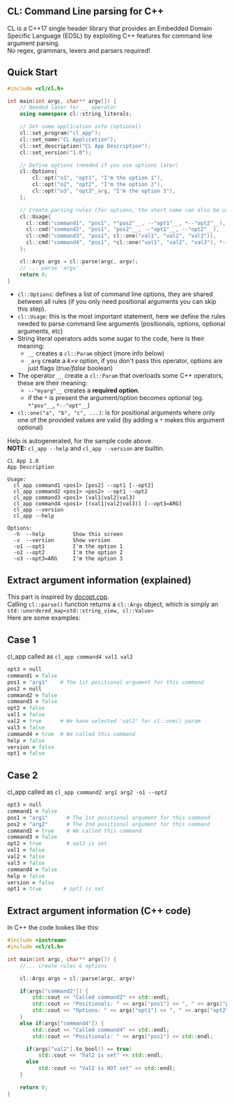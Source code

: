 CL: Command Line parsing for C++
-----

CL is a C++17 single header library that provides an Embedded Domain Specific Language (EDSL) by exploiting C++ features for command line argument parsing.<br>
No regex, grammars, lexers and parsers required!

Quick Start
-----

```cpp
#include <cl/cl.h>

int main(int argc, char** argv[]) {
    // Needed later for __ operator
    using namespace cl::string_literals;

    // Set some application info (optional)
    cl::set_program("cl_app");
    cl::set_name("CL Application");
    cl::set_description("CL App Description");
    cl::set_version("1.0");

    // Define options (needed if you use options later)
    cl::Options{
        cl::opt("o1", "opt1", "I'm the option 1"),
        cl::opt("o2", "opt2", "I'm the option 2"),
        cl::opt("o3", "opt3"_arg, "I'm the option 3"),
    };

    // Create parsing rules (for options, the short name can also be used)
    cl::Usage{
      cl::cmd("command1", "pos1", *"pos2"__, --"opt1"__, *--"opt2"__),
      cl::cmd("command2", "pos1", "pos2"__, --"opt1"__, --"opt2"__),
      cl::cmd("command3", "pos1", cl::one("val1", "val2", "val3")),
      cl::cmd("command4", "pos1", *cl::one("val1", "val2", "val3"), *--"opt3"__),
    };

    cl::Args args = cl::parse(argc, argv);
    // ... parse 'args'
    return 0;
}
```

* `cl::Options`: defines a list of command line options, they are shared between all rules (if you only need positional arguments you can skip this step).
* `cl::Usage`: this is the most important statement, here we define the rules needed to parse command line arguments (positionals, options, optional arguments, etc)
* String literal operators adds some sugar to the code, here is their meaning:
  * `__` creates a `cl::Param` object (more info below)
  * `_arg` create a _k=v_ option, if you don't pass this operator, options are just flags (_true/false_ boolean)
* The operator `__` create a `cl::Param` that overloads some C++ operators, these are their meaning:
  * `--"myarg"__` creates a **required option**.
  * if the `*` is present the argument/option becomes optional (eg. `*"pos"__`, `*--"opt"__`)
* `cl::one("a", "b", "c", ...)`: is for positional arguments where only one of the provided values are valid (by adding a `*` makes this argument optional)

Help is autogenerated, for the sample code above.<br>
**NOTE:** `cl_app --help` and `cl_app --version` are builtin.
```
CL App 1.0
App Description

Usage:
  cl_app command1 <pos1> [pos2] --opt1 [--opt2]
  cl_app command2 <pos1> <pos2> --opt1 --opt2
  cl_app command3 <pos1> (val1|val2|val3)
  cl_app command4 <pos1> [(val1|val2|val3)] [--opt3=ARG]
  cl_app --version
  cl_app --help

Options:
  -h  --help         Show this screen
  -v  --version      Show version
  -o1 --opt1         I'm the option 1
  -o2 --opt2         I'm the option 2
  -o3 --opt3=ARG     I'm the option 3
```

Extract argument information (explained)
-----
This part is inspired by [docopt.cpp](https://github.com/docopt/docopt.cpp).<br>
Calling `cl::parse()` function returns a `cl::Args` object, which is simply an `std::unordered_map<std::string_view, cl::Value>`<br>
Here are some examples:

Case 1
-------
cl_app called as `cl_app command4 val1 val2`

```ruby
opt3 = null
command1 = false
pos1 = "arg1"    # The 1st positional argument for this command
pos2 = null
command2 = false
command3 = false
opt2 = false
val1 = false
val2 = true      # We have selected 'val2' for cl::one() param
val3 = false
command4 = true  # We called this command
help = false
version = false
opt1 = false
```

Case 2
-------
cl_app called as `cl_app command2 arg1 arg2 -o1 --opt2`

```ruby
opt3 = null
command1 = false
pos1 = "arg1"      # The 1st positional argument for this command
pos2 = "arg2"      # The 2nd positional argument for this command
command2 = true    # We called this command
command3 = false
opt2 = true        # opt2 is set
val1 = false
val2 = false
val3 = false
command4 = false
help = false
version = false
opt1 = true       # opt1 is set
```

Extract argument information (C++ code)
----
In C++ the code lookes like this:

```cpp
#include <iostream>
#include <cl/cl.h>

int main(int argc, char** argv[]) {
    //... create rules & options

    cl::Args args = cl::parse(argc, argv)

    if(args["command2"]) {
        std::cout << "Called command2" << std::endl;
        std::cout << "Positionals: " << args["pos1"] << ", " << args["pos2"] << std::endl;
        std::cout << "Options: " << args["opt1"] << ", " << args["opt2"] << std::endl;
    }
    else if(args["command4"]) {
        std::cout << "Called command4" << std::endl;
        std::cout << "Positionals: " << args["pos1"] << std::endl;

      if(args["val2"].to_bool() == true)
          std::cout << "Val2 is set" << std::endl;
      else
          std::cout << "Val2 is NOT set" << std::endl;
    }

    return 0;
}
```
